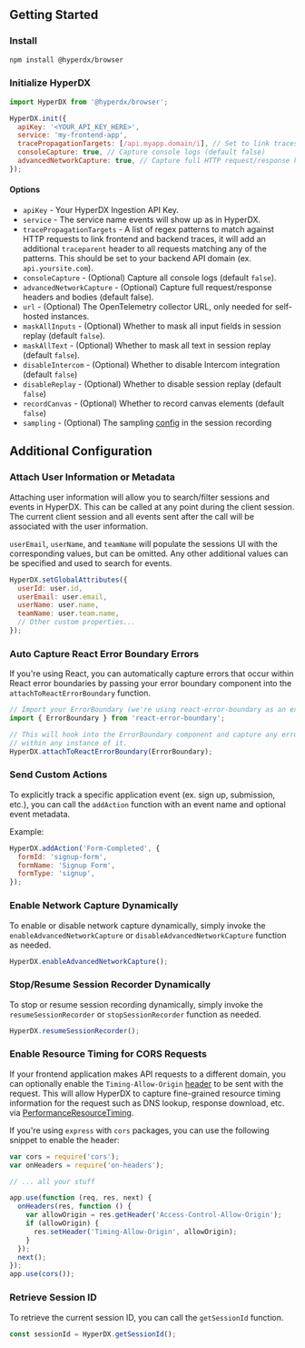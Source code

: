 ## Getting Started

### Install

```bash
npm install @hyperdx/browser
```

### Initialize HyperDX

```js
import HyperDX from '@hyperdx/browser';

HyperDX.init({
  apiKey: '<YOUR_API_KEY_HERE>',
  service: 'my-frontend-app',
  tracePropagationTargets: [/api.myapp.domain/i], // Set to link traces from frontend to backend requests
  consoleCapture: true, // Capture console logs (default false)
  advancedNetworkCapture: true, // Capture full HTTP request/response headers and bodies (default false)
});
```

#### Options

- `apiKey` - Your HyperDX Ingestion API Key.
- `service` - The service name events will show up as in HyperDX.
- `tracePropagationTargets` - A list of regex patterns to match against HTTP
  requests to link frontend and backend traces, it will add an additional
  `traceparent` header to all requests matching any of the patterns. This should
  be set to your backend API domain (ex. `api.yoursite.com`).
- `consoleCapture` - (Optional) Capture all console logs (default `false`).
- `advancedNetworkCapture` - (Optional) Capture full request/response headers
  and bodies (default false).
- `url` - (Optional) The OpenTelemetry collector URL, only needed for
  self-hosted instances.
- `maskAllInputs` - (Optional) Whether to mask all input fields in session
  replay (default `false`).
- `maskAllText` - (Optional) Whether to mask all text in session replay (default
  `false`).
- `disableIntercom` - (Optional) Whether to disable Intercom integration (default `false`)
- `disableReplay` - (Optional) Whether to disable session replay (default `false`)
- `recordCanvas` - (Optional) Whether to record canvas elements (default `false`)
- `sampling` - (Optional) The sampling [config](https://github.com/rrweb-io/rrweb/blob/5fbb904edb653f3da17e6775ee438d81ef0bba83/docs/recipes/optimize-storage.md?plain=1#L22) in the session recording 

## Additional Configuration

### Attach User Information or Metadata

Attaching user information will allow you to search/filter sessions and events
in HyperDX. This can be called at any point during the client session. The
current client session and all events sent after the call will be associated
with the user information.

`userEmail`, `userName`, and `teamName` will populate the sessions UI with the
corresponding values, but can be omitted. Any other additional values can be
specified and used to search for events.

```js
HyperDX.setGlobalAttributes({
  userId: user.id,
  userEmail: user.email,
  userName: user.name,
  teamName: user.team.name,
  // Other custom properties...
});
```

### Auto Capture React Error Boundary Errors

If you're using React, you can automatically capture errors that occur within
React error boundaries by passing your error boundary component 
into the `attachToReactErrorBoundary` function.

```js
// Import your ErrorBoundary (we're using react-error-boundary as an example)
import { ErrorBoundary } from 'react-error-boundary';

// This will hook into the ErrorBoundary component and capture any errors that occur
// within any instance of it.
HyperDX.attachToReactErrorBoundary(ErrorBoundary);
```

### Send Custom Actions

To explicitly track a specific application event (ex. sign up, submission,
etc.), you can call the `addAction` function with an event name and optional
event metadata.

Example:

```js
HyperDX.addAction('Form-Completed', {
  formId: 'signup-form',
  formName: 'Signup Form',
  formType: 'signup',
});
```

### Enable Network Capture Dynamically

To enable or disable network capture dynamically, simply invoke the
`enableAdvancedNetworkCapture` or `disableAdvancedNetworkCapture` function as
needed.

```js
HyperDX.enableAdvancedNetworkCapture();
```

### Stop/Resume Session Recorder Dynamically

To stop or resume session recording dynamically, simply invoke the
`resumeSessionRecorder` or `stopSessionRecorder` function as needed.

```js
HyperDX.resumeSessionRecorder();
```

### Enable Resource Timing for CORS Requests

If your frontend application makes API requests to a different domain, you can
optionally enable the `Timing-Allow-Origin`
[header](https://developer.mozilla.org/en-US/docs/Web/HTTP/Headers/Timing-Allow-Origin)
to be sent with the request. This will allow HyperDX to capture fine-grained
resource timing information for the request such as DNS lookup, response
download, etc. via
[PerformanceResourceTiming](https://developer.mozilla.org/en-US/docs/Web/API/PerformanceResourceTiming).

If you're using `express` with `cors` packages, you can use the following
snippet to enable the header:

```js
var cors = require('cors');
var onHeaders = require('on-headers');

// ... all your stuff

app.use(function (req, res, next) {
  onHeaders(res, function () {
    var allowOrigin = res.getHeader('Access-Control-Allow-Origin');
    if (allowOrigin) {
      res.setHeader('Timing-Allow-Origin', allowOrigin);
    }
  });
  next();
});
app.use(cors());
```

### Retrieve Session ID

To retrieve the current session ID, you can call the `getSessionId` function.

```js
const sessionId = HyperDX.getSessionId();
```

